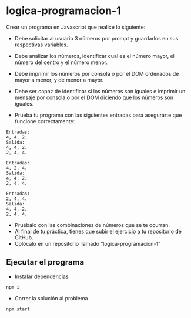 # logica-programacion-1

Crear un programa en Javascript que realice lo siguiente:

- Debe solicitar al usuario 3 números por prompt y guardarlos en sus respectivas variables.
- Debe analizar los números, identificar cual es el número mayor, el número del centro y el número menor.
- Debe imprimir los números por consola o por el DOM ordenados de mayor a menor, y de menor a mayor.
- Debe ser capaz de identificar si los números son iguales e imprimir un mensaje por consola o por el DOM diciendo que los números son iguales.

- Prueba tu programa con las siguientes entradas para asegurarte que funcione correctamente:
```
Entradas: 
4, 4, 2.
Salida:
4, 4, 2.
2, 4, 4.

Entradas: 
4, 2, 4.
Salida:
4, 4, 2.
2, 4, 4.

Entradas: 
2, 4, 4.
Salida:
4, 4, 2.
2, 4, 4.
```

- Pruébalo con las combinaciones de números que se te ocurran.
- Al final de tu práctica, tienes que subir el ejercicio a tu repositorio de GitHub.
- Colócalo en un repositorio llamado “logica-programacion-1”

## Ejecutar el programa

- Instalar dependencias
```sh
npm i
```

- Correr la solución al problema
```sh
npm start
```
